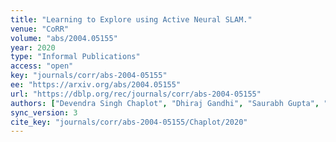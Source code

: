 ```yaml
---
title: "Learning to Explore using Active Neural SLAM."
venue: "CoRR"
volume: "abs/2004.05155"
year: 2020
type: "Informal Publications"
access: "open"
key: "journals/corr/abs-2004-05155"
ee: "https://arxiv.org/abs/2004.05155"
url: "https://dblp.org/rec/journals/corr/abs-2004-05155"
authors: ["Devendra Singh Chaplot", "Dhiraj Gandhi", "Saurabh Gupta", "Abhinav Gupta", "Ruslan Salakhutdinov"]
sync_version: 3
cite_key: "journals/corr/abs-2004-05155/Chaplot/2020"
---
```

